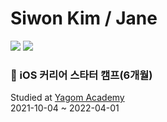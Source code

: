 # Siwon Kim / Jane
<img src="https://img.shields.io/badge/iOS-000000?style=flat-square&logo=Apple&logoColor=white"/></a>
<img src="https://img.shields.io/badge/Swift-F05138?style=flat-square&logo=Swift&logoColor=white"/></a>


### 📘 iOS 커리어 스타터 캠프(6개월)
Studied at [Yagom Academy](https://github.com/siwonkim0/yagom-academy)  
2021-10-04 ~ 2022-04-01 
